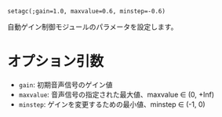 ```
setagc(;gain=1.0, maxvalue=0.6, minstep=-0.6)
```

自動ゲイン制御モジュールのパラメータを設定します。

# オプション引数

  * `gain`: 初期音声信号のゲイン値
  * `maxvalue`: 音声信号の指定された最大値、maxvalue ∈ (0, +Inf)
  * `minstep`: ゲインを変更するための最小値、minstep ∈ (-1, 0)
